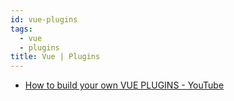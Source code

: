 ```yaml
---
id: vue-plugins
tags:
  - vue
  - plugins
title: Vue | Plugins
---
```


- [How to build your own VUE PLUGINS - YouTube](https://www.youtube.com/watch?v=ar1fJECxbyU)
